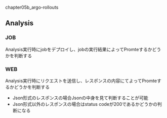 chapter05b_argo-rollouts

## Analysis
### JOB
Analysis実行時にjobをデプロイし、jobの実行結果によってPromteするかどうかを判断する
### WEB
Analysis実行時にリクエストを送信し、レスポンスの内容にてよってPromteするかどうかを判断する
* Json形式のレスポンスの場合Jsonの中身を見て判断することが可能
* Json形式以外のレスポンスの場合はstatus codeが200であるかどうかの判断になる
